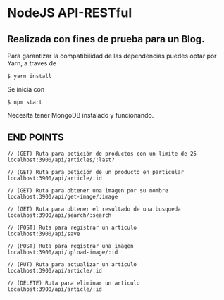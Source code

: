 # NodeJS API-RESTful

## Realizada con fines de prueba para un Blog.

Para garantizar la compatibilidad de las dependencias puedes optar por Yarn, a traves de 

``` 
$ yarn install
```

Se inicia con

``` 
$ npm start
```

Necesita tener MongoDB instalado y funcionando.

## END POINTS 

```
// (GET) Ruta para petición de productos con un limite de 25
localhost:3900/api/articles/:last?

// (GET) Ruta para petición de un producto en particular
localhost:3900/api/article/:id

// (GET) Ruta para obtener una imagen por su nombre
localhost:3900/api/get-image/:image

// (GET) Ruta para obtener el resultado de una busqueda
localhost:3900/api/search/:search

// (POST) Ruta para registrar un articulo
localhost:3900/api/save

// (POST) Ruta para registrar una imagen
localhost:3900/api/upload-image/:id

// (PUT) Ruta para actualizar un articulo
localhost:3900/api/article/:id

// (DELETE) Ruta para eliminar un articulo
localhost:3900/api/article/:id
```
